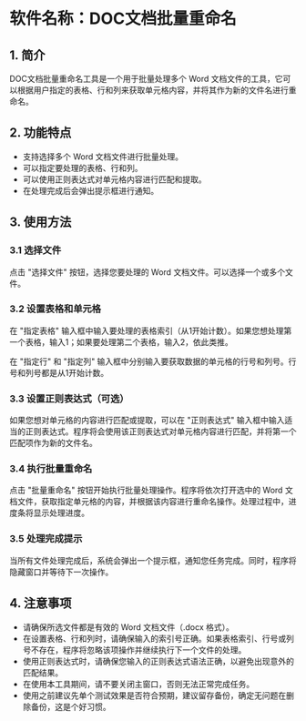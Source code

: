 # 软件名称：DOC文档批量重命名

## 1. 简介

DOC文档批量重命名工具是一个用于批量处理多个 Word 文档文件的工具，它可以根据用户指定的表格、行和列来获取单元格内容，并将其作为新的文件名进行重命名。

## 2. 功能特点

- 支持选择多个 Word 文档文件进行批量处理。
- 可以指定要处理的表格、行和列。
- 可以使用正则表达式对单元格内容进行匹配和提取。
- 在处理完成后会弹出提示框进行通知。

## 3. 使用方法

### 3.1 选择文件

点击 "选择文件" 按钮，选择您要处理的 Word 文档文件。可以选择一个或多个文件。

### 3.2 设置表格和单元格

在 "指定表格" 输入框中输入要处理的表格索引（从1开始计数）。如果您想处理第一个表格，输入1；如果要处理第二个表格，输入2，依此类推。

在 "指定行" 和 "指定列" 输入框中分别输入要获取数据的单元格的行号和列号。行号和列号都是从1开始计数。

### 3.3 设置正则表达式（可选）

如果您想对单元格的内容进行匹配或提取，可以在 "正则表达式" 输入框中输入适当的正则表达式。程序将会使用该正则表达式对单元格内容进行匹配，并将第一个匹配项作为新的文件名。

### 3.4 执行批量重命名

点击 "批量重命名" 按钮开始执行批量处理操作。程序将依次打开选中的 Word 文档文件，获取指定单元格的内容，并根据该内容进行重命名操作。处理过程中，进度条将显示处理进度。

### 3.5 处理完成提示

当所有文件处理完成后，系统会弹出一个提示框，通知您任务完成。同时，程序将隐藏窗口并等待下一次操作。

## 4. 注意事项

- 请确保所选文件都是有效的 Word 文档文件（.docx 格式）。
- 在设置表格、行和列时，请确保输入的索引号正确。如果表格索引、行号或列号不存在，程序将忽略该项操作并继续执行下一个文件的处理。
- 使用正则表达式时，请确保您输入的正则表达式语法正确，以避免出现意外的匹配结果。
- 在使用本工具期间，请不要关闭主窗口，否则无法正常完成任务。
- 使用之前建议先单个测试效果是否符合预期，建议留存备份，确定无问题在删除备份，这是个好习惯。
